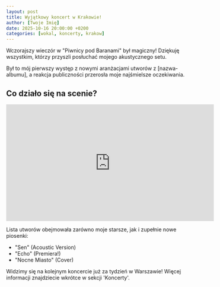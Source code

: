 ```yaml
---
layout: post
title: Wyjątkowy koncert w Krakowie!
author: [Twoje Imię]
date: 2025-10-16 20:00:00 +0200
categories: [wokal, koncerty, krakow]
---
```


Wczorajszy wieczór w "Piwnicy pod Baranami" był magiczny! Dziękuję wszystkim, którzy przyszli posłuchać mojego akustycznego setu.

Był to mój pierwszy występ z nowymi aranżacjami utworów z [nazwa-albumu], a reakcja publiczności przerosła moje najśmielsze oczekiwania.

## Co działo się na scenie?

<iframe width="560" height="315" src="https://www.youtube.com/embed/MpH7TS3JgI8?si=0GwOJ2sa3pELz5Jo&amp;start=270" title="YouTube video player" frameborder="0" allow="accelerometer; autoplay; clipboard-write; encrypted-media; gyroscope; picture-in-picture; web-share" referrerpolicy="strict-origin-when-cross-origin" allowfullscreen></iframe>

Lista utworów obejmowała zarówno moje starsze, jak i zupełnie nowe piosenki:
* "Sen" (Acoustic Version)
* "Echo" (Premiera!)
* "Nocne Miasto" (Cover)

Widzimy się na kolejnym koncercie już za tydzień w Warszawie! Więcej informacji znajdziecie wkrótce w sekcji 'Koncerty'.
